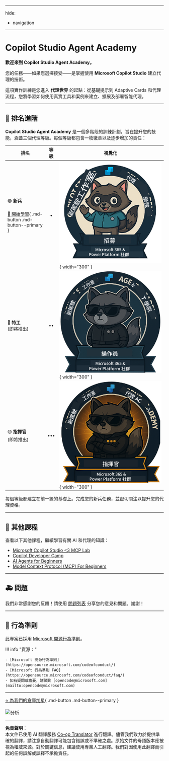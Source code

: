 <!--
CO_OP_TRANSLATOR_METADATA:
{
  "original_hash": "15e57e059ce7689d602d7853187235cd",
  "translation_date": "2025-10-22T18:46:30+00:00",
  "source_file": "docs/index.md",
  "language_code": "tw"
}
-->
---
hide:
- navigation
---

# Copilot Studio Agent Academy

**歡迎來到 Copilot Studio Agent Academy。**  

您的任務——如果您選擇接受——是掌握使用 **Microsoft Copilot Studio** 建立代理的技術。

這項實作訓練是您進入 **代理世界** 的起點：從基礎提示到 Adaptive Cards 和代理流程，您將學習如何使用真實工具和案例來建立、擴展及部署智能代理。

---

## 🏅 排名進階

**Copilot Studio Agent Academy** 是一個多階段的訓練計劃，旨在提升您的技能，涵蓋三個代理等級。每個等級都包含一枚徽章以及逐步增加的責任：

| 排名             | 等級 | 視覺化 |
|------------------|:-----:|--------|
| 🟢 **新兵**</br></br>[🚀 開始學習](https://aka.ms/agent-academy-recruit){ .md-button .md-button--primary }     | •     | ![新兵徽章](../../../translated_images/mcs-agent-academy-recruit-badge.ae42fcac011188229cda7c92da096df498ae9d647b2f66c6edf16befbbcbb339.tw.png){ width="300" }     |
| 🔵 **特工**</br>(即將推出)   | ••    | ![特工徽章](../../../translated_images/mcs-agent-academy-operative-badge.1366e342a9b895d01f94429b640bca24ed169dbcb9dc099ba149b92825c7a0ac.tw.png){ width="300" } |
| 🟡 **指揮官**</br>(即將推出)    | •••   | ![指揮官徽章](../../../translated_images/mcs-agent-academy-commander-badge.a62ed6b9c3c9bf697286fbfd692b3dddc69a95d0d519b8776667a7bd50e2a183.tw.png){ width="300" } |

每個等級都建立在前一級的基礎上。完成您的新兵任務，並密切關注以提升您的代理資格。

---

## 🎒 其他課程

查看以下其他課程，繼續學習有關 AI 和代理的知識：

- [Microsoft Copilot Studio <3 MCP Lab](https://aka.ms/mcsmcplab)
- [Copilot Developer Camp](https://microsoft.github.io/copilot-camp/)
- [AI Agents for Beginners](https://microsoft.github.io/ai-agents-for-beginners/)
- [Model Context Protocol (MCP) For Beginners](https://github.com/microsoft/mcp-for-beginners)

---

## 🚑 問題

我們非常感謝您的反饋！請使用 [問題列表](https://github.com/microsoft/agent-academy/issues) 分享您的意見和問題。謝謝！

---

## 📜 行為準則

此專案已採用 [Microsoft 開源行為準則](https://opensource.microsoft.com/codeofconduct/)。

!!! info "資源："

    - [Microsoft 開源行為準則](https://opensource.microsoft.com/codeofconduct/)
    - [Microsoft 行為準則 FAQ](https://opensource.microsoft.com/codeofconduct/faq/)
    - 如有疑問或擔憂，請聯繫 [opencode@microsoft.com](mailto:opencode@microsoft.com)

---

[⭐️ 為我們的倉庫加星](https://github.com/microsoft/agent-academy){ .md-button .md-button--primary }

<!-- markdownlint-disable-next-line MD033 -->
<img src="https://m365-visitor-stats.azurewebsites.net/agent-academy/index" alt="分析" />

---

**免責聲明**：  
本文件已使用 AI 翻譯服務 [Co-op Translator](https://github.com/Azure/co-op-translator) 進行翻譯。儘管我們致力於提供準確的翻譯，請注意自動翻譯可能包含錯誤或不準確之處。原始文件的母語版本應被視為權威來源。對於關鍵信息，建議使用專業人工翻譯。我們對因使用此翻譯而引起的任何誤解或誤釋不承擔責任。